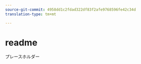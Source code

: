 ```yaml
---
source-git-commit: 4958dd1c2fdad322df83f2afe9768596fe42c34d
translation-type: tm+mt

---
```

# readme

プレースホルダー
